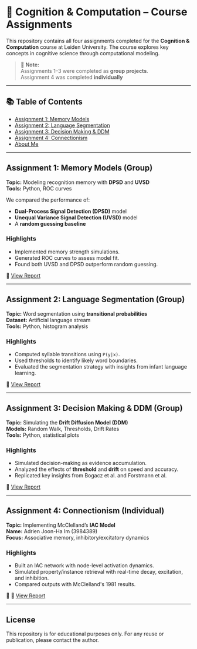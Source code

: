 # 🧠 Cognition & Computation – Course Assignments

This repository contains all four assignments completed for the **Cognition & Computation** course at Leiden University. The course explores key concepts in cognitive science through computational modeling.

> 📌 **Note:**  
> Assignments 1–3 were completed as **group projects**.  
> Assignment 4 was completed **individually**

---

## 📚 Table of Contents

- [Assignment 1: Memory Models](#assignment-1-memory-models-group)
- [Assignment 2: Language Segmentation](#assignment-2-language-segmentation-group)
- [Assignment 3: Decision Making & DDM](#assignment-3-decision-making--ddm-group)
- [Assignment 4: Connectionism](#assignment-4-connectionism-individual)
- [About Me](#about-me)

---

## Assignment 1: Memory Models (Group)

**Topic:** Modeling recognition memory with **DPSD** and **UVSD**  
**Tools:** Python, ROC curves

We compared the performance of:
- **Dual-Process Signal Detection (DPSD)** model
- **Unequal Variance Signal Detection (UVSD)** model
- A **random guessing baseline**

### Highlights
- Implemented memory strength simulations.
- Generated ROC curves to assess model fit.
- Found both UVSD and DPSD outperform random guessing.

📄 [View Report](./Assignment%201%20-%20Memory/report.pdf)

---

## Assignment 2: Language Segmentation (Group)

**Topic:** Word segmentation using **transitional probabilities**  
**Dataset:** Artificial language stream  
**Tools:** Python, histogram analysis

### Highlights
- Computed syllable transitions using `P(y|x)`.
- Used thresholds to identify likely word boundaries.
- Evaluated the segmentation strategy with insights from infant language learning.

📄 [View Report](./Assignment%202%20-%20Language/report.pdf)


---

## Assignment 3: Decision Making & DDM (Group)

**Topic:** Simulating the **Drift Diffusion Model (DDM)**  
**Models:** Random Walk, Thresholds, Drift Rates  
**Tools:** Python, statistical plots

### Highlights
- Simulated decision-making as evidence accumulation.
- Analyzed the effects of **threshold** and **drift** on speed and accuracy.
- Replicated key insights from Bogacz et al. and Forstmann et al.

📄 [View Report](./Assignment%203%20-%20Decision%20Making/report.pdf)


---

## Assignment 4: Connectionism (Individual)

**Topic:** Implementing McClelland’s **IAC Model**  
**Name:** Adrien Joon-Ha Im (3984389)  
**Focus:** Associative memory, inhibitory/excitatory dynamics

### Highlights
- Built an IAC network with node-level activation dynamics.
- Simulated property/instance retrieval with real-time decay, excitation, and inhibition.
- Compared outputs with McClelland's 1981 results.

📄 📄 [View Report](./Assignment%204%20-%20Connectionism/report.pdf)

---

## License

This repository is for educational purposes only. For any reuse or publication, please contact the author.

